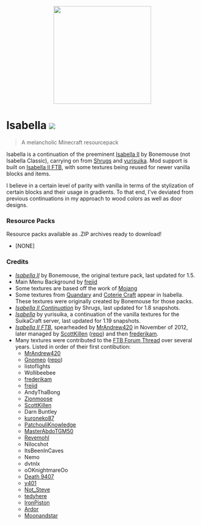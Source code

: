 <p align="center"><img src="https://github.com/una-ada/Isabella/blob/master/Isabella%20%C3%97%201.19/pack.png?raw=true" width="256" height="256"></p>

# Isabella ![](https://img.shields.io/badge/License-cc--by--3.0-green.svg)
> A melancholic Minecraft resourcepack

Isabella is a continuation of the preeminent [Isabella II][1] by Bonemouse (not 
Isabella Classic), carrying on from [Shrugs][2] and [yurisuika][3]. Mod support is built on [Isabella II FTB][10], with some textures being reused for newer vanilla blocks and items.

I believe in a certain level of parity with vanilla in terms of the stylization of certain blocks and their usage in gradients. To that end, I've deviated from previous continuations in my approach to wood colors as well as door designs.

### Resource Packs

Resource packs available as .ZIP archives ready to download!

- \[NONE\]

### Credits

- _[Isabella II][1]_ by Bonemouse, the original texture pack, last updated for 
  1.5.
- Main Menu Background by [frejid](https://github.com/frejid)
- Some textures are based off the work of [Mojang](https://github.com/mojang)
- Some textures from [Quandary][4] and [Coterie Craft][5] appear in Isabella. 
  These textures were originally created by Bonemouse for those packs.
- _[Isabella II Continuation][2]_ by Shrugs, last updated for 1.8 snapshots.
- _[Isabella][3]_ by yurisuika, a continuation of the vanilla textures for 
  the SuikaCraft server, last updated for 1.19 snapshots.
- _[Isabella II FTB][6]_, spearheaded by [MrAndrew420][7] in November of 2012, 
  later managed by [ScottKillen][8] ([repo][10]) and then [frederikam][9].
- Many textures were contributed to the [FTB Forum Thread][6] over several 
  years. Listed in order of their first contibution: 
    - [MrAndrew420](https://github.com/mrandrew420)
    - [Gnomeo](https://github.com/gnomeo) ([repo][11])
    - listoflights
    - Wollibeebee
    - [frederikam][9]
    - [frejid](https://github.com/frejid)
    - AndyThaBong
    - [Zionmoose](https://github.com/zionmoose)
    - [ScottKillen](https://github.com/ScottKillen)
    - Darn Buntley
    - [kuroneko87](https://github.com/KuroNeko87)
    - [PatchouliKnowledge](https://github.com/patchouliknowledge)
    - [MasterAbdoTGM50](https://github.com/masterabdotgm50)
    - [Revemohl](https://github.com/revemohl)
    - Nilocshot
    - ItsBeenInCaves
    - Nemo
    - dvtnlx
    - oOKnightmareOo
    - [Death 9407](https://github.com/Akull9)
    - [y401](https://github.com/y401)
    - [Not_Steve](https://github.com/Brian-Crotty)
    - [tedyhere](https://github.com/tedyhere)
    - [IronPiston](https://github.com/ironpiston)
    - [Ardor](https://github.com/ardor)
    - [Moonandstar](https://github.com/moonandstar)


[1]: https://www.minecraftforum.net/topic/242175-Isabella/
[2]: https://www.minecraftforum.net/forums/mapping-and-modding-java-edition/resource-packs/1244972
[3]: https://github.com/yurisuika/Isabella
[4]: https://www.youtube.com/watch?v=YZN02xqjam0
[5]: https://www.minecraftforum.net/forums/mapping-and-modding-java-edition/resource-packs/1223548
[6]: http://forum.feed-the-beast.com/threads/16x-isabella-ii-ftb-edition.1379/
[7]: https://github.com/mrandrew420
[8]: https://github.com/ScottKillen
[9]: https://bitbucket.org/%7B0e32d76e-764a-4bee-a4e7-e4ef9c535f5a%7D/
[10]: https://github.com/KillenCraft/Isabella-II-FTB
[11]: https://github.com/Gnomeo/Modded_Isabella